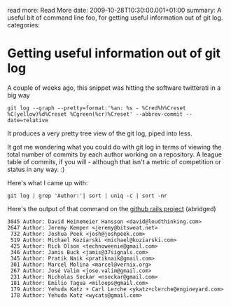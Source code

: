 read more: Read More
date: 2009-10-28T10:30:00.001+01:00
summary: A useful bit of command line foo, for getting useful information out of git log.
categories:

# Getting useful information out of git log

A couple of weeks ago, this snippet was hitting the software twitterati in a big way

	git log --graph --pretty=format:'%an: %s - %Cred%h%Creset %C(yellow)%d%Creset %Cgreen(%cr)%Creset' --abbrev-commit --date=relative

It produces a very pretty tree view of the git log, piped into less.

It got me wondering what you could do with git log in terms of viewing the total number of commits by each author working on a repository. A league table of commits, if you will - although that isn't a metric of competition or status in any way. :)

Here's what I came up with:

	git log | grep 'Author:'| sort | uniq -c | sort -nr

Here's the output of that command on the [github rails project](http://github.com/rails/rails/) (abridged)

	3045 Author: David Heinemeier Hansson <david@loudthinking.com>
	2647 Author: Jeremy Kemper <jeremy@bitsweat.net>
	 732 Author: Joshua Peek <josh@joshpeek.com>
	 519 Author: Michael Koziarski <michael@koziarski.com>
	 425 Author: Rick Olson <technoweenie@gmail.com>
	 346 Author: Jamis Buck <jamis@37signals.com>
	 345 Author: Pratik Naik <pratiknaik@gmail.com>
	 301 Author: Marcel Molina <marcel@vernix.org>
	 267 Author: José Valim <jose.valim@gmail.com>
	 231 Author: Nicholas Seckar <nseckar@gmail.com>
	 181 Author: Emilio Tagua <miloops@gmail.com>
	 179 Author: Yehuda Katz + Carl Lerche <ykatz+clerche@engineyard.com>
	 178 Author: Yehuda Katz <wycats@gmail.com>
	